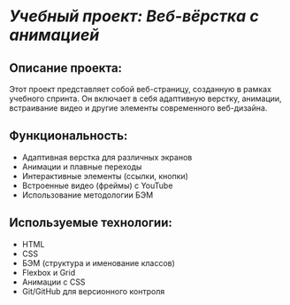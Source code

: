 # *Учебный проект: Веб-вёрстка с анимацией* 

## Описание проекта:  
Этот проект представляет собой веб-страницу, созданную в рамках учебного спринта. Он включает в себя адаптивную верстку, анимации, встраивание видео и другие элементы современного веб-дизайна.

## Функциональность:
 * Адаптивная верстка для различных экранов
 * Анимации и плавные переходы
 * Интерактивные элементы (ссылки, кнопки)
 * Встроенные видео (фреймы) с YouTube
 * Использование методологии БЭМ

## Используемые технологии:
 * HTML  
 * CSS  
 * БЭМ (структура и именование классов)  
 * Flexbox и Grid  
 * Анимации с CSS  
 * Git/GitHub для версионного контроля  
